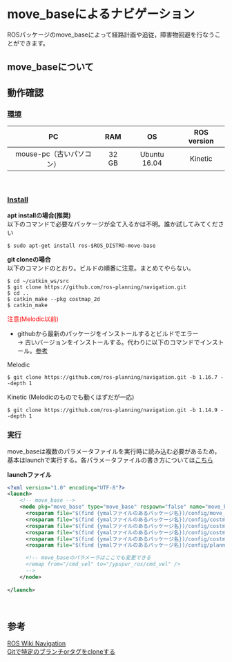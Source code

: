 # move_baseによるナビゲーション
ROSパッケージのmove_baseによって経路計画や追従，障害物回避を行なうことができます。 

## move_baseについて

## 動作確認
### <u>環境</u>
| PC | RAM | OS | ROS version |
|:-:|:-:|:-:|:-:|
| mouse-pc（古いパソコン） | 32 GB | Ubuntu 16.04 | Kinetic |

<br>

### <u>Install</u>
**apt installの場合(推奨)**  
以下のコマンドで必要なパッケージが全て入るかは不明。誰か試してみてください
```  
$ sudo apt-get install ros-$ROS_DISTRO-move-base
```  
**git cloneの場合**  
以下のコマンドのとおり。ビルドの順番に注意。まとめてやらない。
```
$ cd ~/catkin_ws/src
$ git clone https://github.com/ros-planning/navigation.git
$ cd ..
$ catkin_make --pkg costmap_2d
$ catkin_make
```
<span style="color:red;">注意(Melodic以前)</span>
- githubから最新のパッケージをインストールするとビルドでエラー  
→ 古いバージョンをインストールする。代わりに以下のコマンドでインストール。[参考](https://qiita.com/iaoiui/items/fc318fa75cce3227b638)  

Melodic
```
$ git clone https://github.com/ros-planning/navigation.git -b 1.16.7 --depth 1 
```
Kinetic (Melodicのものでも動くはずだが一応)
```
$ git clone https://github.com/ros-planning/navigation.git -b 1.14.9 --depth 1 
```

### <u>実行</u>
move_baseは複数のパラメータファイルを実行時に読み込む必要があるため，基本はlaunchで実行する。各パラメータファイルの書き方については[こちら](./param_file.md)

**launchファイル**
```XML
<?xml version="1.0" encoding="UTF-8"?>
<launch>
    <!-- move_base -->
    <node pkg="move_base" type="move_base" respawn="false" name="move_base" output="screen">
      <rosparam file="$(find {ymalファイルのあるパッケージ名})/config/move_base.yaml" command="load" />
	  <rosparam file="$(find {ymalファイルのあるパッケージ名})/config/costmap_common.yaml" command="load" ns="global_costmap" />
	  <rosparam file="$(find {ymalファイルのあるパッケージ名})/config/costmap_common.yaml" command="load" ns="local_costmap" />
	  <rosparam file="$(find {ymalファイルのあるパッケージ名})/config/costmap_local.yaml" command="load" />
	  <rosparam file="$(find {ymalファイルのあるパッケージ名})/config/costmap_global.yaml" command="load" />
	  <rosparam file="$(find {ymalファイルのあるパッケージ名})/config/planner.yaml" command="load" />

      <!-- move_baseのパラメーラはここでも変更できる
	  <remap from="/cmd_vel" to="/ypspur_ros/cmd_vel" />
      -->
    </node>
 
</launch>
```
<br>

## 参考
[ROS Wiki Navigation](http://wiki.ros.org/navigation?distro=melodic)  
[Gitで特定のブランチorタグをcloneする](https://qiita.com/iaoiui/items/fc318fa75cce3227b638)